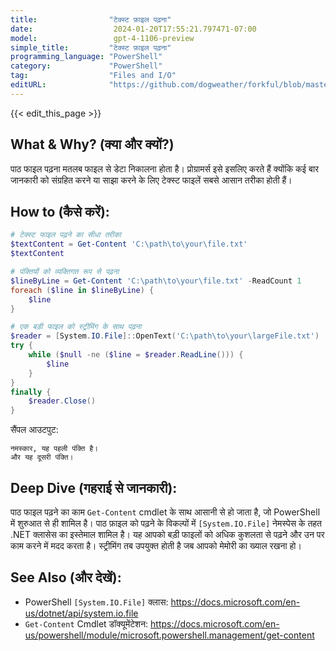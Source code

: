 ```yaml
---
title:                "टेक्स्ट फ़ाइल पढ़ना"
date:                  2024-01-20T17:55:21.797471-07:00
model:                 gpt-4-1106-preview
simple_title:         "टेक्स्ट फ़ाइल पढ़ना"
programming_language: "PowerShell"
category:             "PowerShell"
tag:                  "Files and I/O"
editURL:              "https://github.com/dogweather/forkful/blob/master/content/hi/powershell/reading-a-text-file.md"
---
```


{{< edit_this_page >}}

## What & Why? (क्या और क्यों?)

पाठ फाइल पढ़ना मतलब फाइल से डेटा निकालना होता है। प्रोग्रामर्स इसे इसलिए करते हैं क्योंकि कई बार जानकारी को संग्रहित करने या साझा करने के लिए टेक्स्ट फाइलें सबसे आसान तरीका होती हैं।

## How to (कैसे करें):

```PowerShell
# टेक्स्ट फाइल पढ़ने का सीधा तरीका
$textContent = Get-Content 'C:\path\to\your\file.txt'
$textContent

# पंक्तियों को व्यक्तिगत रूप से पढ़ना
$lineByLine = Get-Content 'C:\path\to\your\file.txt' -ReadCount 1
foreach ($line in $lineByLine) {
    $line
}

# एक बड़ी फाइल को स्ट्रीमिंग के साथ पढ़ना
$reader = [System.IO.File]::OpenText('C:\path\to\your\largeFile.txt')
try {
    while ($null -ne ($line = $reader.ReadLine())) {
        $line
    }
}
finally {
    $reader.Close()
}
```

सैंपल आउटपुट:
```
नमस्कार, यह पहली पंक्ति है।
और यह दूसरी पंक्ति।
```

## Deep Dive (गहराई से जानकारी):

पाठ फाइल पढ़ने का काम `Get-Content` cmdlet के साथ आसानी से हो जाता है, जो PowerShell में शुरुआत से ही शामिल है। पाठ फ़ाइल को पढ़ने के विकल्पों में `[System.IO.File]` नेमस्पेस के तहत .NET क्लासेस का इस्तेमाल शामिल है। यह आपको बड़ी फाइलों को अधिक कुशलता से पढ़ने और उन पर काम करने में मदद करता है। स्ट्रीमिंग तब उपयुक्त होती है जब आपको मेमोरी का ख्याल रखना हो।

## See Also (और देखें):

- PowerShell `[System.IO.File]` क्लास: https://docs.microsoft.com/en-us/dotnet/api/system.io.file
- `Get-Content` Cmdlet डॉक्यूमेंटेशन: https://docs.microsoft.com/en-us/powershell/module/microsoft.powershell.management/get-content
